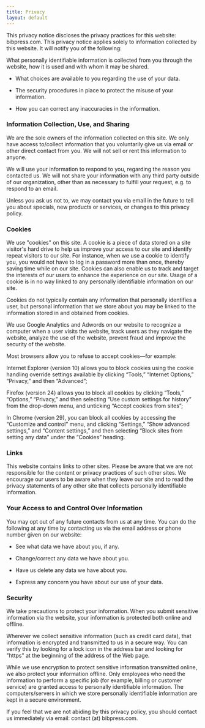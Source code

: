 ```yaml
---
title: Privacy
layout: default
---
```

This privacy notice discloses the privacy practices for this website: bibpress.com. This privacy notice applies solely to information collected by this website. It will notify you of the following:

What personally identifiable information is collected from you through the website, how it is used and with whom it may be shared.

+ What choices are available to you regarding the use of your data.

+ The security procedures in place to protect the misuse of your information.

+ How you can correct any inaccuracies in the information.

### Information Collection, Use, and Sharing

We are the sole owners of the information collected on this site. We only have access to/collect information that you voluntarily give us via email or other direct contact from you. We will not sell or rent this information to anyone.

We will use your information to respond to you, regarding the reason you contacted us. We will not share your information with any third party outside of our organization, other than as necessary to fulfill your request, e.g. to respond to an email.

Unless you ask us not to, we may contact you via email in the future to tell you about specials, new products or services, or changes to this privacy policy.

### Cookies
We use "cookies" on this site. A cookie is a piece of data stored on a site visitor's hard drive to help us improve your access to our site and identify repeat visitors to our site. For instance, when we use a cookie to identify you, you would not have to log in a password more than once, thereby saving time while on our site. Cookies can also enable us to track and target the interests of our users to enhance the experience on our site. Usage of a cookie is in no way linked to any personally identifiable information on our site.

Cookies do not typically contain any information that personally identifies a user, but personal information that we store about you may be linked to the information stored in and obtained from cookies.

We use Google Analytics and Adwords on our website to recognize a computer when a user visits the website, track users as they navigate the website, analyze the use of the website, prevent fraud and improve the security of the website.

Most browsers allow you to refuse to accept cookies—for example:

Internet Explorer (version 10) allows you to block cookies using the cookie handling override settings available by clicking “Tools,” “Internet Options,” “Privacy,” and then “Advanced”;

Firefox (version 24) allows you to block all cookies by clicking “Tools,” “Options,” “Privacy,” and then selecting “Use custom settings for history” from the drop-down menu, and unticking “Accept cookies from sites”;

In Chrome (version 29), you can block all cookies by accessing the “Customize and control” menu, and clicking “Settings,” “Show advanced settings,” and “Content settings,” and then selecting “Block sites from setting any data” under the “Cookies” heading.

### Links
This website contains links to other sites. Please be aware that we are not responsible for the content or privacy practices of such other sites. We encourage our users to be aware when they leave our site and to read the privacy statements of any other site that collects personally identifiable information.

### Your Access to and Control Over Information

You may opt out of any future contacts from us at any time. You can do the following at any time by contacting us via the email address or phone number given on our website:

+ See what data we have about you, if any.

+ Change/correct any data we have about you.

+ Have us delete any data we have about you.

+ Express any concern you have about our use of your data.

### Security

We take precautions to protect your information. When you submit sensitive information via the website, your information is protected both online and offline.

Wherever we collect sensitive information (such as credit card data), that information is encrypted and transmitted to us in a secure way. You can verify this by looking for a lock icon in the address bar and looking for "https" at the beginning of the address of the Web page.

While we use encryption to protect sensitive information transmitted online, we also protect your information offline. Only employees who need the information to perform a specific job (for example, billing or customer service) are granted access to personally identifiable information. The computers/servers in which we store personally identifiable information are kept in a secure environment.

If you feel that we are not abiding by this privacy policy, you should contact us immediately via email: contact (at) bibpress.com.
